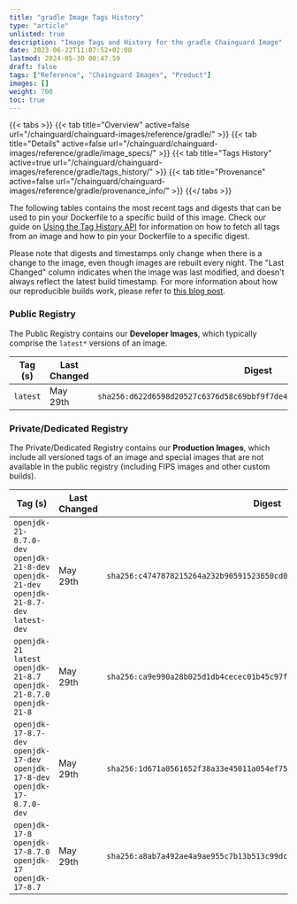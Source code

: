 ```yaml
---
title: "gradle Image Tags History"
type: "article"
unlisted: true
description: "Image Tags and History for the gradle Chainguard Image"
date: 2023-06-22T11:07:52+02:00
lastmod: 2024-05-30 00:47:59
draft: false
tags: ["Reference", "Chainguard Images", "Product"]
images: []
weight: 700
toc: true
---
```


{{< tabs >}}
{{< tab title="Overview" active=false url="/chainguard/chainguard-images/reference/gradle/" >}}
{{< tab title="Details" active=false url="/chainguard/chainguard-images/reference/gradle/image_specs/" >}}
{{< tab title="Tags History" active=true url="/chainguard/chainguard-images/reference/gradle/tags_history/" >}}
{{< tab title="Provenance" active=false url="/chainguard/chainguard-images/reference/gradle/provenance_info/" >}}
{{</ tabs >}}

The following tables contains the most recent tags and digests that can be used to pin your Dockerfile to a specific build of this image. Check our guide on [Using the Tag History API](/chainguard/chainguard-images/using-the-tag-history-api/) for information on how to fetch all tags from an image and how to pin your Dockerfile to a specific digest.

Please note that digests and timestamps only change when there is a change to the image, even though images are rebuilt every night. The "Last Changed" column indicates when the image was last modified, and doesn't always reflect the latest build timestamp. For more information about how our reproducible builds work, please refer to [this blog post](https://www.chainguard.dev/unchained/reproducing-chainguards-reproducible-image-builds).

### Public Registry
The Public Registry contains our **Developer Images**, which typically comprise the `latest*` versions of an image.

| Tag (s)   | Last Changed | Digest                                                                    |
|-----------|--------------|---------------------------------------------------------------------------|
|  `latest` | May 29th     | `sha256:d622d6598d20527c6376d58c69bbf9f7de4830d8d12c1005504b60955bc010f9` |


### Private/Dedicated Registry
The Private/Dedicated Registry contains our **Production Images**, which include all versioned tags of an image and special images that are not available in the public registry (including FIPS images and other custom builds).

| Tag (s)                                                                                       | Last Changed | Digest                                                                    |
|-----------------------------------------------------------------------------------------------|--------------|---------------------------------------------------------------------------|
|  `openjdk-21-8.7.0-dev` `openjdk-21-8-dev` `openjdk-21-dev` `openjdk-21-8.7-dev` `latest-dev` | May 29th     | `sha256:c4747878215264a232b90591523650cd0bb103bb7cbc807659ddf7cb88d8bcdf` |
|  `openjdk-21` `latest` `openjdk-21-8.7` `openjdk-21-8.7.0` `openjdk-21-8`                     | May 29th     | `sha256:ca9e990a28b025d1db4cecec01b45c97f7c017670d1049f4c3a4c1406f709fbc` |
|  `openjdk-17-8.7-dev` `openjdk-17-dev` `openjdk-17-8-dev` `openjdk-17-8.7.0-dev`              | May 29th     | `sha256:1d671a0561652f38a33e45011a054ef751ce4060e59dcda86038c9cb068c1610` |
|  `openjdk-17-8` `openjdk-17-8.7.0` `openjdk-17` `openjdk-17-8.7`                              | May 29th     | `sha256:a8ab7a492ae4a9ae955c7b13b513c99dc3beaaa4d6b54cef71715718dcd68d0c` |

